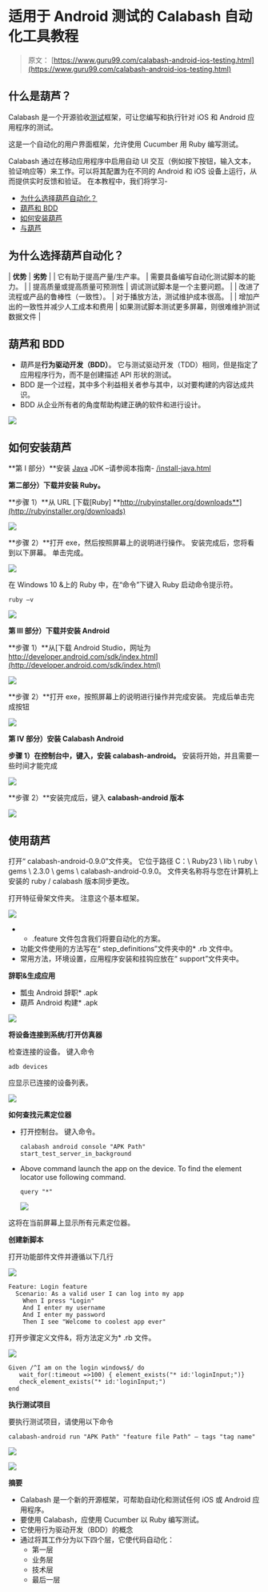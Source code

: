 # 适用于 Android 测试的 Calabash 自动化工具教程

> 原文： [https://www.guru99.com/calabash-android-ios-testing.html](https://www.guru99.com/calabash-android-ios-testing.html)

## 什么是葫芦？

Calabash 是一个开源验收[测试](/software-testing.html)框架，可让您编写和执行针对 iOS 和 Android 应用程序的测试。

这是一个自动化的用户界面框架，允许使用 Cucumber 用 Ruby 编写测试。

Calabash 通过在移动应用程序中启用自动 UI 交互（例如按下按钮，输入文本，验证响应等）来工作。可以将其配置为在不同的 Android 和 iOS 设备上运行，从而提供实时反馈和验证。 在本教程中，我们将学习-

*   [为什么选择葫芦自动化？](#1)
*   [葫芦和 BDD](#2)
*   [如何安装葫芦](#3)
*   [与葫芦](#4)

## 为什么选择葫芦自动化？

| **优势** | **劣势** |
| 它有助于提高产量/生产率。 | 需要具备编写自动化测试脚本的能力。 |
| 提高质量或提高质量可预测性 | 调试测试脚本是一个主要问题。 |
| 改进了流程或产品的鲁棒性（一致性）。 | 对于播放方法，测试维护成本很高。 |
| 增加产出的一致性并减少人工成本和费用 | 如果测试脚本测试更多屏幕，则很难维护测试数据文件 |

## 葫芦和 BDD

*   葫芦是**行为驱动开发（BDD）**。 它与测试驱动开发（TDD）相同，但是指定了应用程序行为，而不是创建描述 API 形状的测试。
*   BDD 是一个过程，其中多个利益相关者参与其中，以对要构建的内容达成共识。
*   BDD 从企业所有者的角度帮助构建正确的软件和进行设计。

![](img/e8d3b976afda0bc852c3458124198c32.png)

## 如何安装葫芦

**第 I 部分）**安装 [Java](/java-tutorial.html) JDK –请参阅本指南- [/install-java.html](/install-java.html)

**第二部分）下载并安装 Ruby。**

**步骤 1）**从 URL [下载[Ruby] **http://rubyinstaller.org/downloads**](http://rubyinstaller.org/downloads)

![](img/e72206ab32583de5d70233a7d6663fe7.png)

**步骤 2）**打开 exe，然后按照屏幕上的说明进行操作。 安装完成后，您将看到以下屏幕。 单击完成。

![](img/9cde11d6589c8cb4f479616012e8b708.png)

在 Windows 10 &上的 Ruby 中，在“命令”下键入 Ruby 启动命令提示符。

```
ruby –v
```

![](img/259c6acd7008a7f4874dcb2c72d56dcc.png)

**第 III 部分）下载并安装 Android**

**步骤 1）**从[下载 Android Studio，网址为 http://developer.android.com/sdk/index.html](http://developer.android.com/sdk/index.html)

![](img/d02e492c1eaa340e24b7884ac323f484.png)

**步骤 2）**打开 exe，按照屏幕上的说明进行操作并完成安装。 完成后单击完成按钮

![](img/0cd7bf57524913be923cbf36c391a1bd.png)

**第 IV 部分）安装 Calabash Android**

**步骤 1）**在控制台中，键入**，安装 calabash-android。** 安装将开始，并且需要一些时间才能完成

![](img/33e1d8c2cee2354778e790e96af10428.png)

**步骤 2）**安装完成后，键入 **calabash-android 版本**

![](img/2d173cf37217b64df974d9a4f57eb9c6.png)

## 使用葫芦

打开“ calabash-android-0.9.0”文件夹。 它位于路径 C：\ Ruby23 \ lib \ ruby​​ \ gems \ 2.3.0 \ gems \ calabash-android-0.9.0。 文件夹名称将与您在计算机上安装的 ruby / calabash 版本同步更改。

打开特征骨架文件夹。 注意这个基本框架。

![](img/aa8b37d10967685c5eed5268857b4420.png)

*   * .feature 文件包含我们将要自动化的方案。
*   功能文件使用的方法写在“ step_definitions”文件夹中的* .rb 文件中。
*   常用方法，环境设置，应用程序安装和挂钩应放在“ support”文件夹中。

**辞职&生成应用**

*   瓢虫 Android 辞职* .apk
*   葫芦 Android 构建* .apk

![](img/02e5abfef3a0504a5d24664d01a1bf5c.png)

**将设备连接到系统/打开仿真器**

检查连接的设备。 键入命令

```
adb devices
```

应显示已连接的设备列表。

![](img/87785fc91539a4b9d7ab3fb899269fd2.png)

**如何查找元素定位器**

*   打开控制台。 键入命令。

    ```
    calabash android console "APK Path"
    start_test_server_in_background
    ```

*   Above command launch the app on the device. To find the element locator use following command.

    ```
    query "*"
    ```

    ![](img/a43d85cc7f94e362c275cfde5d7132de.png)

这将在当前屏幕上显示所有元素定位器。

**创建新脚本**

打开功能部件文件并遵循以下几行

![](img/dc35f945f2f430effc692e9b710fb10d.png)

```
Feature: Login feature
  Scenario: As a valid user I can log into my app
    When I press "Login"
    And I enter my username 
    And I enter my password
    Then I see "Welcome to coolest app ever"
```

打开步骤定义文件&，将方法定义为* .rb 文件。

![](img/7b3e84300a694a42b06f042ffdc436e9.png)

```
Given /^I am on the login windows$/ do
   wait_for(:timeout =>100) { element_exists("* id:'loginInput;")}
   check_element_exists("* id:'loginInput;")
end

```

**执行测试项目**

要执行测试项目，请使用以下命令

```
calabash-android run "APK Path" "feature file Path" – tags "tag name"
```

![](img/ed7c6cabdf47dac98de23d472752a66a.png)

![](img/6ba62cf8edce8602c6e55771be632c02.png)

**摘要**

*   Calabash 是一个新的开源框架，可帮助自动化和测试任何 iOS 或 Android 应用程序。
*   要使用 Calabash，应使用 Cucumber 以 Ruby 编写测试。
*   它使用行为驱动开发（BDD）的概念
*   通过将其工作分为以下四个层，它使代码自动化：
    *   第一层
    *   业务层
    *   技术层
    *   最后一层